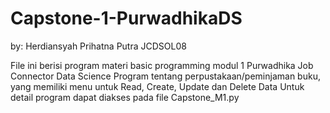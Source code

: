 # Capstone-1-PurwadhikaDS
by: Herdiansyah Prihatna Putra JCDSOL08

File ini berisi program materi basic programming modul 1 Purwadhika Job Connector Data Science
Program tentang perpustakaan/peminjaman buku, yang memiliki menu untuk Read, Create, Update dan Delete Data
Untuk detail program dapat diakses pada file Capstone_M1.py
